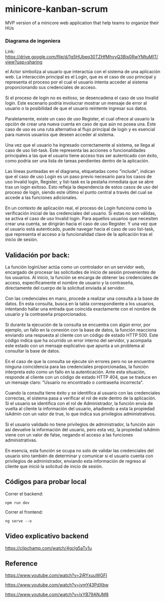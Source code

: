 # minicore-kanban-scrum

MVP version of a minicore web application that help teams to organize their HUs

### Diagrama de ingeniera

Link: https://drive.google.com/file/d/1g5HUbeq30TZHfMhvyQ3Bis0RwYMtuMIT/view?usp=sharing

el Actor simboliza al usuario que interactúa con el sistema de una aplicación web. La interacción principal es el Login, que es el caso de uso principal y representa el proceso por el cual el usuario intenta acceder al sistema proporcionando sus credenciales de acceso.
<br/><br/>
Si el proceso de login no es exitoso, se desencadena el caso de uso Invalid login. Este escenario podría involucrar mostrar un mensaje de error al usuario o la posibilidad de que el usuario reintente ingresar sus datos.
<br/><br/>
Paralelamente, existe un caso de uso Register, el cual ofrece al usuario la opción de crear una nueva cuenta en caso de que aún no posea una. Este caso de uso es una ruta alternativa al flujo principal de login y es esencial para nuevos usuarios que deseen acceder al sistema.
<br/><br/>
Una vez que el usuario ha ingresado correctamente al sistema, se llega al caso de uso list-task. Este representa las acciones o funcionalidades principales a las que el usuario tiene acceso tras ser autenticado con éxito, como podría ser una lista de tareas pendientes dentro de la aplicación.
<br/><br/>
Las líneas punteadas en el diagrama, etiquetadas como "include", indican que el caso de uso Login es un paso previo necesario para los casos de uso Invalid login, Register, y list-task es la pestaña inmediata que se abre tras un login exitoso. Esto refleja la dependencia de estos casos de uso del proceso de login, siendo este último el punto central a través del cual se accede a las funciones adicionales.
<br/><br/>
En un contexto de aplicación real, el proceso de Login funciona como la verificación inicial de las credenciales del usuario. Si estas no son válidas, se activa el caso de uso Invalid login. Para aquellos usuarios que necesiten crear una cuenta, se dirigirán hacia el caso de uso Register. Y una vez que el usuario está autenticado, puede navegar hacia el caso de uso list-task, que representa el acceso a la funcionalidad clave de la aplicación tras el inicio de sesión.

## Validación por back:

La función loginUser actúa como un controlador en un servidor web, encargado de procesar las solicitudes de inicio de sesión provenientes de los usuarios. Al inicio, la función se encarga de obtener las credenciales de acceso, específicamente el nombre de usuario y la contraseña, directamente del cuerpo de la solicitud enviada al servidor.
<br/><br/>
Con las credenciales en mano, procede a realizar una consulta a la base de datos. En esta consulta, busca en la tabla correspondiente a los usuarios, intentando hallar una entrada que coincida exactamente con el nombre de usuario y la contraseña proporcionados.
<br/><br/>
Si durante la ejecución de la consulta se encuentra con algún error, por ejemplo, un fallo en la conexión con la base de datos, la función reacciona enviando una respuesta al cliente con un código de estado HTTP 500. Este código indica que ha ocurrido un error interno del servidor, y acompaña este estado con un mensaje explicativo que apunta a un problema al consultar la base de datos.
<br/><br/>
En el caso de que la consulta se ejecute sin errores pero no se encuentre ninguna coincidencia para las credenciales proporcionadas, la función interpreta esto como un fallo en la autenticación. Ante esta situación, responde al cliente con un código de estado HTTP 404, que se traduce en un mensaje claro: "Usuario no encontrado o contraseña incorrecta".
<br/><br/>
Cuando la consulta tiene éxito y se identifica al usuario con las credenciales correctas, el sistema pasa a verificar el rol de este dentro de la aplicación. Si el usuario se identifica con el rol de Administrador, la función envía de vuelta al cliente la información del usuario, añadiendo a esta la propiedad isAdmin con un valor de true, lo que indica sus privilegios administrativos.
<br/><br/>
Si el usuario validado no tiene privilegios de administrador, la función aún así devuelve la información del usuario, pero esta vez, la propiedad isAdmin viene con un valor de false, negando el acceso a las funciones administrativas.
<br/><br/>
En esencia, esta función se ocupa no solo de validar las credenciales del usuario sino también de determinar y comunicar si el usuario cuenta con privilegios de administrador, enviando esta información de regreso al cliente que inició la solicitud de inicio de sesión.

## Códigos para probar local

Correr el backend:
```
npm run dev
```

Correr el frontend:
```
ng serve --o
```

## Video explicativo backend

https://clipchamp.com/watch/4gclg5aTy1u

## Reference

https://www.youtube.com/watch?v=2jRYxuuWGFI

https://www.youtube.com/watch?v=ivmY43PdXbw

https://www.youtube.com/watch?v=lxYB79ANJM8